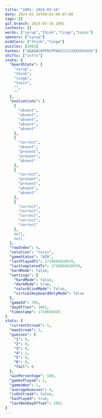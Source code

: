```yaml
---
title: "1001: 2024-03-16"
date: 2024-03-16T09:02:00-07:00
tags: []
git_branch: 2024-03-16_1001
contests: []
words: ["syrup","think","tinge","toxin"]
openers: ["syrup"]
middlers: ["think","tinge"]
puzzles: [1001]
hashes: ["AAAAACAPPACPPAACCCCCXXXXXXXXXX"]
shifts: ["zvfrx"]
state: {
  "boardState": [
    "syrup",
    "think",
    "tinge",
    "toxin",
    "",
    ""
  ],
  "evaluations": [
    [
      "absent",
      "absent",
      "absent",
      "absent",
      "absent"
    ],
    [
      "correct",
      "absent",
      "present",
      "present",
      "absent"
    ],
    [
      "correct",
      "present",
      "present",
      "absent",
      "absent"
    ],
    [
      "correct",
      "correct",
      "correct",
      "correct",
      "correct"
    ],
    null,
    null
  ],
  "rowIndex": 4,
  "solution": "toxin",
  "gameStatus": "WIN",
  "lastPlayedTs": 1710604920970,
  "lastCompletedTs": 1710604920970,
  "hardMode": false,
  "settings": {
    "hardMode": false,
    "darkMode": true,
    "colorblindMode": false,
    "virtualKeyboardOnlyMode": false
  },
  "gameId": 705,
  "dayOffset": 1001,
  "timestamp": 1710604920
}
stats: {
  "currentStreak": 1,
  "maxStreak": 1,
  "guesses": {
    "1": 0,
    "2": 0,
    "3": 0,
    "4": 1,
    "5": 0,
    "6": 0,
    "fail": 0
  },
  "winPercentage": 100,
  "gamesPlayed": 1,
  "gamesWon": 1,
  "averageGuesses": 4,
  "isOnStreak": false,
  "hasPlayed": true,
  "lastWonDayOffset": 1001
}
---
```

<!-- more -->
